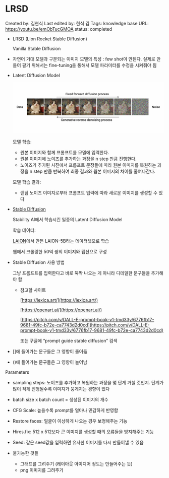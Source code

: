 # LRSD

Created by: 김현식
Last edited by: 현식 김
Tags: knowledge base
URL: https://youtu.be/emObTucGMOA
status: completed

- LRSD (Lion Rocket Stable Diffusion)
    
    Vanilla Stable Diffusion
    

- 자연어 거대 모델과 구분되는 이미지 모델의 특성 : few shot이 안된다. 실제로 만들어 팔기 위해서는 fine-tuning을 통해서 모델 파라미터를 수정을 시켜줘야 됨

- Latent Diffusion Model
    
    ![Untitled](LRSD%2095e2e7fbd4ed444bbbdf33a9a4968a12/Untitled.png)
    
    모델 학습:
    
    - 원본 이미지와 함께 프롬프트를 모델에 입력한다.
    - 원본 이미지에 노이즈를 추가하는 과정을 n step 만큼 진행한다.
    - 노이즈가 추가된 사진에서 프롬프트 문장들에 따라 원본 이미지를 복원하는 과정을 n step 만큼 반복하여 최종 결과와 웝본 이미지의 차이를 줄여나간다.
    
    모델 학습 결과:
    
    - 랜덤 노이즈 이미지로부터 프롬프트 입력에 따라 새로운 이미지를 생성할 수 있다

- [Stable Diffusion](http://103.249.28.4:7860)
    
    Stability AI에서 학습시킨 일종의 Latent Diffusion Model
    
    학습 데이터:
    
    [LAION](https://en.wikipedia.org/wiki/LAION)에서 만든 LAION-5B라는 데이터셋으로 학습
    
    웹에서 크롤링한 50억 쌍의 이미지와 캡션으로 구성
    

- Stable Diffusion 사용 방법
    
    그냥 프롬프트를 입력한다고 바로 뚝딱 나오는 게 아니라 디테일한 문구들을 추가해야 함
    
    - 참고할 사이트
        
        
        [https://lexica.art/](https://lexica.art/)
        
        [https://openart.ai/](https://openart.ai/)
        
        [https://pitch.com/v/DALL-E-prompt-book-v1-tmd33y/6776fb17-9681-49fc-b72e-ca7743d2d0cd](https://pitch.com/v/DALL-E-prompt-book-v1-tmd33y/6776fb17-9681-49fc-b72e-ca7743d2d0cd)
        
        또는 구글에 “prompt guide stable diffusion” 검색
        

- []에 들어가는 문구들은 그 영향이 줄어듦
- ()에 들어가는 문구들은 그 영향이 늘어남

Parameters

- sampling steps: 노이즈를 추가하고 복원하는 과정을 몇 단계 거칠 것인지. 단계가 많이 적게 진행될수록 이미지가 뭉게지는 경향이 있다
- batch size x batch count = 생성된 이미지의 개수
- CFG Scale: 높을수록 prompt를 얼마나 민감하게 반영함
- Restore faces: 얼굴이 이상하게 나오는 경우 보정해주는 기능
- Hires.fix: 512 x 512보다 큰 이미지를 생성할 때의 오류들을 방지해주는 기능
- Seed: 같은 seed값을 입력하면 유사한 이미지를 다시 만들어낼 수 있음

- 불가능한 것들
    - 그래프를 그려주기 (레이아웃 아이디어 정도는 만들어주는 듯)
    - png 이미지를 그려주기